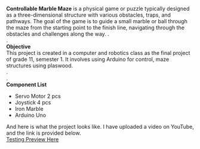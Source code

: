 **Controllable Marble Maze** is a physical game or puzzle typically designed as a three-dimensional structure with various obstacles, traps, and pathways. The goal of the game is to guide a small marble or ball through the maze from the starting point to the finish line, navigating through the obstacles and challenges along the way. 
.  
.  
**Objective**  
This project is created in a computer and robotics class as the final project of grade 11, semester 1. It involves using Arduino for control, maze structures using plaswood.  
.  
.  
**Component List**
- Servo Motor 2 pcs
- Joystick 4 pcs
- Iron Marble
- Arduino Uno

And here is what the project looks like. I have uploaded a video on YouTube, and the link is provided below.  
[Testing Preview Here](https://youtu.be/P7G4Ymk9E5g)
